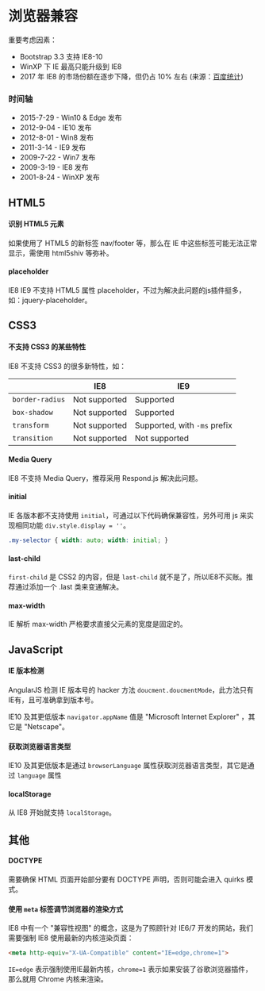 # 浏览器兼容

重要考虑因素：
* Bootstrap 3.3 支持 IE8-10
* WinXP 下 IE 最高只能升级到 IE8
* 2017 年 IE8 的市场份额在逐步下降，但仍占 10% 左右 (来源：[百度统计](http://tongji.baidu.com/data/browser))

### 时间轴

* 2015-7-29 - Win10 & Edge 发布
* 2012-9-04 - IE10 发布
* 2012-8-01 - Win8 发布
* 2011-3-14 - IE9 发布
* 2009-7-22 - Win7 发布
* 2009-3-19 - IE8 发布
* 2001-8-24 - WinXP 发布

## HTML5

#### 识别 HTML5 元素

如果使用了 HTML5 的新标签 nav/footer 等，那么在 IE 中这些标签可能无法正常显示，需使用 html5shiv 等弥补。

#### placeholder

IE8 IE9 不支持 HTML5 属性 placeholder，不过为解决此问题的js插件挺多，如：jquery-placeholder。



## CSS3

#### 不支持 CSS3 的某些特性

IE8 不支持 CSS3 的很多新特性，如：

|                 | IE8           | IE9
|-----------------|---------------|-----------------------------
| `border-radius` | Not supported | Supported
| `box-shadow`    | Not supported | Supported
| `transform`     | Not supported | Supported, with `-ms` prefix
| `transition`    | Not supported | Not supported

#### Media Query

IE8 不支持 Media Query，推荐采用 Respond.js 解决此问题。

#### initial

IE 各版本都不支持使用 `initial`，可通过以下代码确保兼容性，另外可用 js 来实现相同功能 `div.style.display = ''`。

```css
.my-selector { width: auto; width: initial; }
```

#### last-child

`first-child` 是 CSS2 的内容，但是 `last-child` 就不是了，所以IE8不买账。推荐通过添加一个 .last 类来变通解决。

#### max-width

IE 解析 max-width 严格要求直接父元素的宽度是固定的。



## JavaScript

#### IE 版本检测

AngularJS 检测 IE 版本号的 hacker 方法 `doucment.doucmentMode`，此方法只有IE有，且可准确拿到版本号。

IE10 及其更低版本 `navigator.appName` 值是 "Microsoft Internet Explorer" ，其它是 "Netscape"。

#### 获取浏览器语言类型

IE10 及其更低版本是通过 `browserLanguage` 属性获取浏览器语言类型，其它是通过 `language` 属性

#### localStorage

从 IE8 开始就支持 `localStorage`。



## 其他

#### DOCTYPE

需要确保 HTML 页面开始部分要有 DOCTYPE 声明，否则可能会进入 quirks 模式。

#### 使用 `meta` 标签调节浏览器的渲染方式

IE8 中有一个 "兼容性视图" 的概念，这是为了照顾针对 IE6/7 开发的网站，我们需要强制 IE8 使用最新的内核渲染页面：

```html
<meta http-equiv="X-UA-Compatible" content="IE=edge,chrome=1">
```

`IE=edge` 表示强制使用IE最新内核，`chrome=1` 表示如果安装了谷歌浏览器插件，那么就用 Chrome 内核来渲染。



